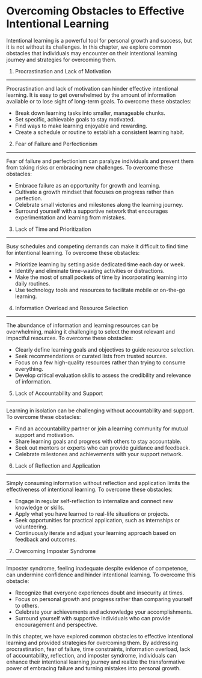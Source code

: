 Overcoming Obstacles to Effective Intentional Learning
===============================================================

Intentional learning is a powerful tool for personal growth and success, but it is not without its challenges. In this chapter, we explore common obstacles that individuals may encounter on their intentional learning journey and strategies for overcoming them.

1. Procrastination and Lack of Motivation
-----------------------------------------

Procrastination and lack of motivation can hinder effective intentional learning. It is easy to get overwhelmed by the amount of information available or to lose sight of long-term goals. To overcome these obstacles:

* Break down learning tasks into smaller, manageable chunks.
* Set specific, achievable goals to stay motivated.
* Find ways to make learning enjoyable and rewarding.
* Create a schedule or routine to establish a consistent learning habit.

2. Fear of Failure and Perfectionism
------------------------------------

Fear of failure and perfectionism can paralyze individuals and prevent them from taking risks or embracing new challenges. To overcome these obstacles:

* Embrace failure as an opportunity for growth and learning.
* Cultivate a growth mindset that focuses on progress rather than perfection.
* Celebrate small victories and milestones along the learning journey.
* Surround yourself with a supportive network that encourages experimentation and learning from mistakes.

3. Lack of Time and Prioritization
----------------------------------

Busy schedules and competing demands can make it difficult to find time for intentional learning. To overcome these obstacles:

* Prioritize learning by setting aside dedicated time each day or week.
* Identify and eliminate time-wasting activities or distractions.
* Make the most of small pockets of time by incorporating learning into daily routines.
* Use technology tools and resources to facilitate mobile or on-the-go learning.

4. Information Overload and Resource Selection
----------------------------------------------

The abundance of information and learning resources can be overwhelming, making it challenging to select the most relevant and impactful resources. To overcome these obstacles:

* Clearly define learning goals and objectives to guide resource selection.
* Seek recommendations or curated lists from trusted sources.
* Focus on a few high-quality resources rather than trying to consume everything.
* Develop critical evaluation skills to assess the credibility and relevance of information.

5. Lack of Accountability and Support
-------------------------------------

Learning in isolation can be challenging without accountability and support. To overcome these obstacles:

* Find an accountability partner or join a learning community for mutual support and motivation.
* Share learning goals and progress with others to stay accountable.
* Seek out mentors or experts who can provide guidance and feedback.
* Celebrate milestones and achievements with your support network.

6. Lack of Reflection and Application
-------------------------------------

Simply consuming information without reflection and application limits the effectiveness of intentional learning. To overcome these obstacles:

* Engage in regular self-reflection to internalize and connect new knowledge or skills.
* Apply what you have learned to real-life situations or projects.
* Seek opportunities for practical application, such as internships or volunteering.
* Continuously iterate and adjust your learning approach based on feedback and outcomes.

7. Overcoming Imposter Syndrome
-------------------------------

Imposter syndrome, feeling inadequate despite evidence of competence, can undermine confidence and hinder intentional learning. To overcome this obstacle:

* Recognize that everyone experiences doubt and insecurity at times.
* Focus on personal growth and progress rather than comparing yourself to others.
* Celebrate your achievements and acknowledge your accomplishments.
* Surround yourself with supportive individuals who can provide encouragement and perspective.

In this chapter, we have explored common obstacles to effective intentional learning and provided strategies for overcoming them. By addressing procrastination, fear of failure, time constraints, information overload, lack of accountability, reflection, and imposter syndrome, individuals can enhance their intentional learning journey and realize the transformative power of embracing failure and turning mistakes into personal growth.
